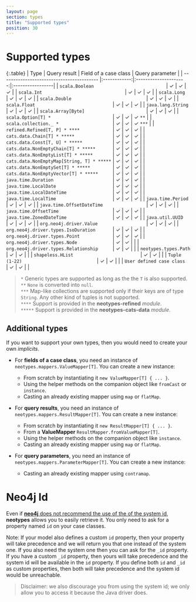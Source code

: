 ```yaml
---
layout: page
section: types
title: "Supported types"
position: 30
---
```


# Supported types

{:.table}
| Type                                       | Query result | Field of a case class | Query parameter |
| -----------------------------------------  |:------------:|:---------------------:|:-----------------|
| `scala.Boolean                           ` | ✓            | ✓                     | ✓ |
| `scala.Int                               ` | ✓            | ✓                     | ✓ |
| `scala.Long                              ` | ✓            | ✓                     | ✓ |
| `scala.Double                            ` | ✓            | ✓                     | ✓ |
| `scala.Float                             ` | ✓            | ✓                     | ✓ |
| `java.lang.String                        ` | ✓            | ✓                     | ✓ |
| `scala.Array[Byte]                       ` | ✓            | ✓                     | ✓ |
| `scala.Option[T] *                       ` | ✓            | ✓                     | ✓ `**` |
| `scala.collection._ *                    ` | ✓            | ✓                     | ✓ `***` |
| `refined.Refined[T, P] * ****            ` | ✓            | ✓                     | ✓ |
| `cats.data.Chain[T] * *****              ` | ✓            | ✓                     | ✓ |
| `cats.data.Const[T, U] * *****           ` | ✓            | ✓                     | ✓ |
| `cats.data.NonEmptyChain[T] * *****      ` | ✓            | ✓                     | ✓ |
| `cats.data.NonEmptyList[T] * *****       ` | ✓            | ✓                     | ✓ |
| `cats.data.NonEmptyMap[String, T] * *****` | ✓            | ✓                     | ✓ |
| `cats.data.NonEmptySet[T] * *****        ` | ✓            | ✓                     | ✓ |
| `cats.data.NonEmptyVector[T] * *****     ` | ✓            | ✓                     | ✓ |
| `java.time.Duration                      ` | ✓            | ✓                     | ✓ |
| `java.time.LocalDate                     ` | ✓            | ✓                     | ✓ |
| `java.time.LocalDateTime                 ` | ✓            | ✓                     | ✓ |
| `java.time.LocalTime                     ` | ✓            | ✓                     | ✓ |
| `java.time.Period                        ` | ✓            | ✓                     | ✓ |
| `java.time.OffsetDateTime                ` | ✓            | ✓                     | ✓ |
| `java.time.OffsetTime                    ` | ✓            | ✓                     | ✓ |
| `java.time.ZonedDateTime                 ` | ✓            | ✓                     | ✓ |
| `java.util.UUID                          ` | ✓            | ✓                     | ✓ |
| `org.neo4j.driver.Value                  ` | ✓            | ✓                     | ✓ |
| `org.neo4j.driver.types.IsoDuration      ` | ✓            | ✓                     | ✓ |
| `org.neo4j.driver.types.Point            ` | ✓            | ✓                     | ✓ |
| `org.neo4j.driver.types.Node             ` | ✓            | ✓                     | |
| `org.neo4j.driver.types.Relationship     ` | ✓            | ✓                     | |
| `neotypes.types.Path                     ` | ✓            | ✓                     | |
| `shapeless.HList                         ` | ✓            | ✓                     | |
| `Tuple (1-22)                            ` | ✓            | ✓                     | |
| `User defined case class                 ` | ✓            | ✓                     | |

> `*` Generic types are supported as long as the the `T` is also supported.<br>
> `**` `None` is converted into `null`.<br>
> `***` Map-like collections are supported only if their keys are of type `String`. Any other kind of tuples is not supported.<br>
> `****` Support is provided in the **neotypes-refined** _module_.<br>
> `*****` Support is provided in the **neotypes-cats-data** _module_.<br>

## Additional types

If you want to support your own types, then you would need to create your own _implicits_.

* For **fields of a case class**, you need an instance of `neotypes.mappers.ValueMapper[T]`. You can create a new instance:
  + From scratch by instantiating it `new ValueMapper[T] { ... }`.
  + Using the helper methods on the companion object like `fromCast` or `instance`.
  + Casting an already existing mapper using `map` or `flatMap`.

* For **query results**, you need an instance of `neotypes.mappers.ResultMapper[T]`. You can create a new instance:
  + From scratch by instantiating it `new ResultMapper[T] { ... }`.
  + From a **ValueMapper** `ResultMapper.fromValueMapper[T]`.
  + Using the helper methods on the companion object like `instance`.
  + Casting an already existing mapper using `map` or `flatMap`.

* For **query parameters**, you need an instance of `neotypes.mappers.ParameterMapper[T]`. You can create a new instance:
  + Casting an already existing mapper using `contramap`.

# Neo4j Id

Even if [**neo4j** does not recommend the use of the of the system id](https://neo4j.com/blog/dark-side-neo4j-worst-practices/), **neotypes** allows you to easily retrieve it.
You only need to ask for a property named `id` on your case classes.

Note: If your model also defines a custom `id` property, then your property will take precedence and we will return you that one instead of the system one.
If you also need the system one then you can ask for the `_id` property.
If you have a custom `_id` property, then yours will take precedence and the system id will be available in the `id` property.
If you define both `id` and `_id` as custom properties, then both will take precedence and the system id would be unreachable.

> Disclaimer: we also discourage you from using the system id; we only allow you to access it because the Java driver does.

